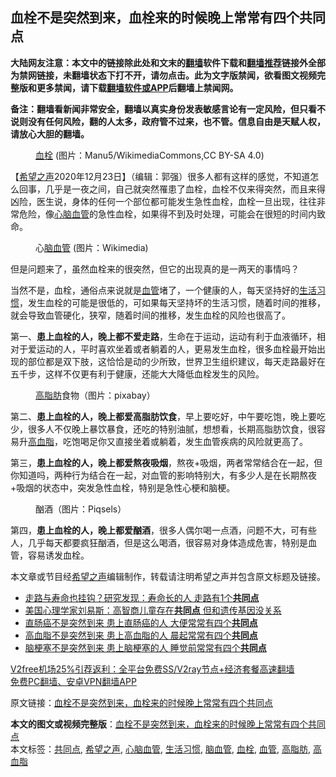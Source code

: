  <h2>血栓不是突然到来，血栓来的时候晚上常常有四个共同点</h2> <p class="notice"><b>大陆网友注意：本文中的链接除此处和文末的<a href="https://github.com/bannedbook/fanqiang" >翻墙</a>软件下载和<a href="https://github.com/killgcd/justmysocks/blob/master/README.md">翻墙推荐</a>链接外全部为禁网链接，未翻墙状态下打不开，请勿点击。此为文字版禁闻，欲看图文视频完整版和更多禁闻，请下载<a href="https://github.com/bannedbook/fanqiang">翻墙软件或APP</a>后翻墙上禁闻网。</p><p>备注：翻墙看新闻非常安全，翻墙以真实身份发表敏感言论有一定风险，但只看不说则没有任何风险，翻的人太多，政府管不过来，也不管。信息自由是天赋人权，请放心大胆的翻墙。</b></p>  <div class="entry"> <figure><figcaption><a href="https://www.bannedbook.org/bnews/tag/%E8%A1%80%E6%A0%93/" class="st_tag internal_tag" rel="tag" title="标签 血栓 下的日志">血栓</a> (图片：Manu5/WikimediaCommons,CC BY-SA 4.0)</figcaption></figure> <p>【<span class='wp_keywordlink_affiliate'><a href="https://www.soundofhope.org" title="希望之声" target="_blank">希望之声</a></span>2020年12月23日】（编辑：郭强）很多人都有这样的感觉，不知道怎么回事，几乎是一夜之间，自己就突然罹患了血栓，血栓不仅来得突然，而且来得凶险，医生说，身体的任何一个部位都可能发生急性血栓，血栓一旦出现，往往非常危险，像<a href="https://www.bannedbook.org/bnews/tag/%E5%BF%83%E8%84%91%E8%A1%80%E7%AE%A1/" class="st_tag internal_tag" rel="tag" title="标签 心脑血管 下的日志">心脑血管</a>的急性血栓，如果得不到及时处理，可能会在很短的时间内致命。</p> <figure><figcaption>心<a href="https://www.bannedbook.org/bnews/tag/%E8%84%91%E8%A1%80%E7%AE%A1/" class="st_tag internal_tag" rel="tag" title="标签 脑血管 下的日志">脑血管</a> (图片：Wikimedia)</figcaption></figure> <p>但是问题来了，虽然血栓来的很突然，但它的出现真的是一两天的事情吗？</p> <p>当然不是，血栓，通俗点来说就是<a href="https://www.bannedbook.org/bnews/tag/%E8%A1%80%E7%AE%A1/" class="st_tag internal_tag" rel="tag" title="标签 血管 下的日志">血管</a>堵了，一个健康的人，每天坚持好的<a href="https://www.bannedbook.org/bnews/tag/%E7%94%9F%E6%B4%BB%E4%B9%A0%E6%83%AF/" class="st_tag internal_tag" rel="tag" title="标签 生活习惯 下的日志">生活习惯</a>，发生血栓的可能是很低的，可如果每天坚持坏的生活习惯，随着时间的推移，就会导致血管硬化，狭窄，随着时间的推移，发生血栓的风险也很高了。</p>  <p>第一、<strong>患上血栓的人，晚上都不爱走路</strong>，生命在于运动，运动有利于血液循环，相对于爱运动的人，平时喜欢坐着或者躺着的人，更易发生血栓，很多血栓最开始出现的部位都是双下肢，这恰恰是动的少所致，世界卫生组织建议，每天走路最好在五千步，这样不仅更有利于健康，还能大大降低血栓发生的风险。</p> <figure><figcaption><a href="https://www.bannedbook.org/bnews/tag/%E9%AB%98%E8%84%82%E8%82%AA/" class="st_tag internal_tag" rel="tag" title="标签 高脂肪 下的日志">高脂肪</a>食物（图片：pixabay）</figcaption></figure> <p>第二、<strong>患上血栓的人，晚上都爱高脂肪饮食</strong>，早上要吃好，中午要吃饱，晚上要吃少，很多人不仅晚上暴饮暴食，还吃的特别油腻，想想看，长期高脂肪饮食，很容易升<a href="https://www.bannedbook.org/bnews/tag/%e9%ab%98%e8%a1%80%e8%84%82/" class="st_tag internal_tag" rel="tag" title="标签 高血脂 下的日志">高血脂</a>，吃饱喝足你又直接坐着或躺着，发生血管疾病的风险就更高了。</p> <p>第三，<strong>患上血栓的人，晚上都爱熬夜吸烟</strong>，熬夜+吸烟，两者常常结合在一起，但你知道吗，两种行为结合在一起，对血管的影响特别大，有多少人是在长期熬夜+吸烟的状态中，突发急性血栓，特别是急性心梗和脑梗。</p>  <figure><figcaption>酗酒（图片：Piqsels）</figcaption></figure> <p>第四，<strong>患上血栓的人，晚上都爱酗酒</strong>，很多人偶尔喝一点酒，问题不大，可有些人，几乎每天都要疯狂酗酒，但是这么喝酒，很容易对身体造成危害，特别是血管，容易诱发血栓。</p> <p>本文章或节目经<a href="https://www.bannedbook.org/bnews/tag/%e5%b8%8c%e6%9c%9b%e4%b9%8b%e5%a3%b0/" class="st_tag internal_tag" rel="tag" title="标签 希望之声 下的日志">希望之声</a>编辑制作，转载请注明希望之声并包含原文标题及链接。</p> <ul class='op-related-articles' title='相关阅读'> <li><a href='https://www.bannedbook.org/bnews/health/20201217/1449403.html' target='_blank'>走路与寿命也挂钩？研究发现：寿命长的人 走路有1个<b>共同点</b></a></li> <li><a href='https://www.bannedbook.org/bnews/lifebaike/20201115/1431247.html' target='_blank'>美国心理学家刘易斯：高智商儿童存在<b>共同点</b> 但和遗传基因没关系</a></li> <li><a href='https://www.bannedbook.org/bnews/health/20201104/1425431.html' target='_blank'>直肠癌不是突然到来 患上直肠癌的人 大便常常有四个<b>共同点</b></a></li> <li><a href='https://www.bannedbook.org/bnews/health/20201024/1419337.html' target='_blank'>高血脂不是突然到来 患上高血脂的人 晨起常常有四个<b>共同点</b></a></li> <li><a href='https://www.bannedbook.org/bnews/health/20200909/1393295.html' target='_blank'>脑梗塞不是突然到来 患上脑梗塞的人 睡觉前常常有四个<b>共同点</b></a></li> </ul> <p class="texttj"> <a href="https://www.bannedbook.org/forum23/topic22702.html" target="_blank">V2free机场25%引荐返利：全平台免费SS/V2ray节点+经济套餐高速翻墙</a><br/> <a href="https://github.com/bannedbook/fanqiang/wiki/%E7%A6%81%E9%97%BB%E7%BD%91%E5%AE%89%E5%8D%93%E7%BF%BB%E5%A2%99%E6%96%B0%E9%97%BBAPP" target="_blank">免费PC翻墙、安卓VPN翻墙APP</a></p><p>原文链接：<a class="src_link"  href="https://www.soundofhope.org/post/455524" target="_blank">血栓不是突然到来，血栓来的时候晚上常常有四个共同点</a></p> <a name='sharetosocial'></a>       <div><b>本文的图文或视频完整版</b>：<a href='https://www.bannedbook.org/bnews/comments/20201223/1453455.html'>血栓不是突然到来，血栓来的时候晚上常常有四个共同点</a></div>  </div><!--END ENTRY--> <div class="postfooter"> <div>本文标签：<a href="https://www.bannedbook.org/bnews/tag/%E5%85%B1%E5%90%8C%E7%82%B9/" rel="tag">共同点</a>, <a href="https://www.bannedbook.org/bnews/tag/%e5%b8%8c%e6%9c%9b%e4%b9%8b%e5%a3%b0/" rel="tag">希望之声</a>, <a href="https://www.bannedbook.org/bnews/tag/%E5%BF%83%E8%84%91%E8%A1%80%E7%AE%A1/" rel="tag">心脑血管</a>, <a href="https://www.bannedbook.org/bnews/tag/%E7%94%9F%E6%B4%BB%E4%B9%A0%E6%83%AF/" rel="tag">生活习惯</a>, <a href="https://www.bannedbook.org/bnews/tag/%E8%84%91%E8%A1%80%E7%AE%A1/" rel="tag">脑血管</a>, <a href="https://www.bannedbook.org/bnews/tag/%E8%A1%80%E6%A0%93/" rel="tag">血栓</a>, <a href="https://www.bannedbook.org/bnews/tag/%E8%A1%80%E7%AE%A1/" rel="tag">血管</a>, <a href="https://www.bannedbook.org/bnews/tag/%E9%AB%98%E8%84%82%E8%82%AA/" rel="tag">高脂肪</a>, <a href="https://www.bannedbook.org/bnews/tag/%e9%ab%98%e8%a1%80%e8%84%82/" rel="tag">高血脂</a></div>  </div><!--END POSTFOOTER--> 
